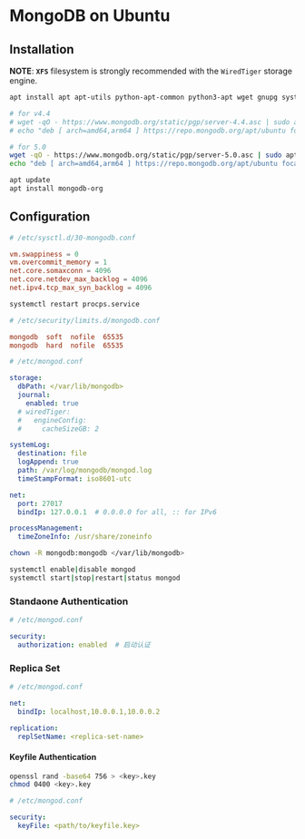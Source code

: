 # MongoDB on Ubuntu

## Installation

**NOTE**: **`XFS`** filesystem is strongly recommended with the `WiredTiger` storage engine.

```bash
apt install apt apt-utils python-apt-common python3-apt wget gnupg systemd

# for v4.4
# wget -qO - https://www.mongodb.org/static/pgp/server-4.4.asc | sudo apt-key add -
# echo "deb [ arch=amd64,arm64 ] https://repo.mongodb.org/apt/ubuntu focal/mongodb-org/4.4 multiverse" | sudo tee /etc/apt/sources.list.d/mongodb-org-4.4.list

# for 5.0
wget -qO - https://www.mongodb.org/static/pgp/server-5.0.asc | sudo apt-key add -
echo "deb [ arch=amd64,arm64 ] https://repo.mongodb.org/apt/ubuntu focal/mongodb-org/5.0 multiverse" | sudo tee /etc/apt/sources.list.d/mongodb-org-5.0.list

apt update
apt install mongodb-org
```

## Configuration

```conf
# /etc/sysctl.d/30-mongodb.conf

vm.swappiness = 0
vm.overcommit_memory = 1
net.core.somaxconn = 4096
net.core.netdev_max_backlog = 4096
net.ipv4.tcp_max_syn_backlog = 4096
```

```bash
systemctl restart procps.service
```

```conf
# /etc/security/limits.d/mongodb.conf

mongodb  soft  nofile  65535
mongodb  hard  nofile  65535
```

```yml
# /etc/mongod.conf

storage:
  dbPath: </var/lib/mongodb>
  journal:
    enabled: true
  # wiredTiger:
  #   engineConfig:
  #     cacheSizeGB: 2

systemLog:
  destination: file
  logAppend: true
  path: /var/log/mongodb/mongod.log
  timeStampFormat: iso8601-utc

net:
  port: 27017
  bindIp: 127.0.0.1  # 0.0.0.0 for all, :: for IPv6

processManagement:
  timeZoneInfo: /usr/share/zoneinfo
```

```bash
chown -R mongodb:mongodb </var/lib/mongodb>

systemctl enable|disable mongod
systemctl start|stop|restart|status mongod
```

### Standaone Authentication

```yaml
# /etc/mongod.conf

security:
  authorization: enabled  # 启动认证
```

### Replica Set

```yaml
# /etc/mongod.conf

net:
  bindIp: localhost,10.0.0.1,10.0.0.2

replication:
  replSetName: <replica-set-name>
```

#### Keyfile Authentication

```bash
openssl rand -base64 756 > <key>.key
chmod 0400 <key>.key
```

```yaml
# /etc/mongod.conf

security:
  keyFile: <path/to/keyfile.key>
```
